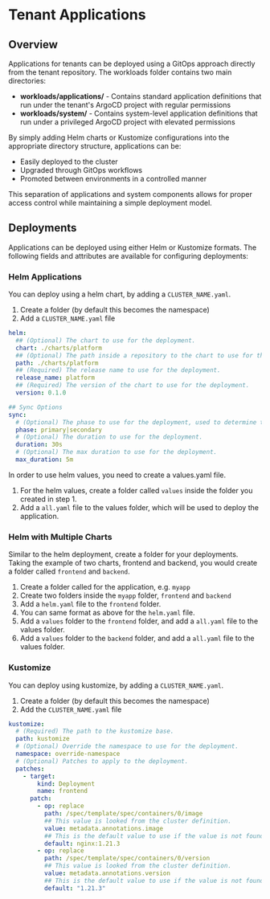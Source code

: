 # Tenant Applications

## Overview

Applications for tenants can be deployed using a GitOps approach directly from the tenant repository. The workloads folder contains two main directories:

- **workloads/applications/** - Contains standard application definitions that run under the tenant's ArgoCD project with regular permissions
- **workloads/system/** - Contains system-level application definitions that run under a privileged ArgoCD project with elevated permissions

By simply adding Helm charts or Kustomize configurations into the appropriate directory structure, applications can be:

- Easily deployed to the cluster
- Upgraded through GitOps workflows
- Promoted between environments in a controlled manner

This separation of applications and system components allows for proper access control while maintaining a simple deployment model.

## Deployments

Applications can be deployed using either Helm or Kustomize formats. The following fields and attributes are available for configuring deployments:

### Helm Applications

You can deploy using a helm chart, by adding a `CLUSTER_NAME.yaml`.

1. Create a folder (by default this becomes the namespace)
2. Add a `CLUSTER_NAME.yaml` file

```yaml
helm:
  ## (Optional) The chart to use for the deployment.
  chart: ./charts/platform
  ## (Optional) The path inside a repository to the chart to use for the deployment.
  path: ./charts/platform
  ## (Required) The release name to use for the deployment.
  release_name: platform
  ## (Required) The version of the chart to use for the deployment.
  version: 0.1.0

## Sync Options
sync:
  # (Optional) The phase to use for the deployment, used to determine the order of the deployment.
  phase: primary|secondary
  # (Optional) The duration to use for the deployment.
  duration: 30s
  # (Optional) The max duration to use for the deployment.
  max_duration: 5m
```

In order to use helm values, you need to create a values.yaml file.

1. For the helm values, create a folder called `values` inside the folder you created in step 1.
2. Add a `all.yaml` file to the values folder, which will be used to deploy the application.

### Helm with Multiple Charts

Similar to the helm deployment, create a folder for your deployments. Taking the example of two charts, frontend and backend, you would create a folder called `frontend` and `backend`.

1. Create a folder called for the application, e.g. `myapp`
2. Create two folders inside the `myapp` folder, `frontend` and `backend`
3. Add a `helm.yaml` file to the `frontend` folder.
4. You can same format as above for the `helm.yaml` file.
5. Add a `values` folder to the `frontend` folder, and add a `all.yaml` file to the values folder.
6. Add a `values` folder to the `backend` folder, and add a `all.yaml` file to the values folder.

### Kustomize

You can deploy using kustomize, by adding a `CLUSTER_NAME.yaml`.

1. Create a folder (by default this becomes the namespace)
2. Add the `CLUSTER_NAME.yaml` file

```yaml
kustomize:
  # (Required) The path to the kustomize base.
  path: kustomize
  # (Optional) Override the namespace to use for the deployment.
  namespace: override-namespace
  # (Optional) Patches to apply to the deployment.
  patches:
    - target:
        kind: Deployment
        name: frontend
      patch:
        - op: replace
          path: /spec/template/spec/containers/0/image
          ## This value is looked from the cluster definition.
          value: metadata.annotations.image
          ## This is the default value to use if the value is not found.
          default: nginx:1.21.3
        - op: replace
          path: /spec/template/spec/containers/0/version
          ## This value is looked from the cluster definition.
          value: metadata.annotations.version
          ## This is the default value to use if the value is not found.
          default: "1.21.3"
```

